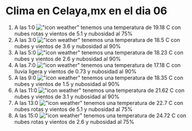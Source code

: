 # Clima en Celaya,mx en el dia 06

1. A las 1:0 !["icon weather"](http://openweathermap.org/img/w/04n.png) tenemos una temperatura de 19.18 C con nubes rotas y  vientos de 5.1 y nubosidad al 75%
1. A las 3:0 !["icon weather"](http://openweathermap.org/img/w/04n.png) tenemos una temperatura de 18.5 C con nubes y  vientos de 3.6 y nubosidad al 90%
1. A las 5:0 !["icon weather"](http://openweathermap.org/img/w/04n.png) tenemos una temperatura de 18.23 C con nubes y  vientos de 2.6 y nubosidad al 90%
1. A las 7:0 !["icon weather"](http://openweathermap.org/img/w/10n.png) tenemos una temperatura de 17.18 C con lluvia ligera y  vientos de 0.73 y nubosidad al 90%
1. A las 9:0 !["icon weather"](http://openweathermap.org/img/w/04d.png) tenemos una temperatura de 18.35 C con nubes y  vientos de 1.5 y nubosidad al 90%
1. A las 11:0 !["icon weather"](http://openweathermap.org/img/w/04d.png) tenemos una temperatura de 21.62 C con nubes y  vientos de 3.1 y nubosidad al 90%
1. A las 13:0 !["icon weather"](http://openweathermap.org/img/w/04d.png) tenemos una temperatura de 22.7 C con nubes rotas y  vientos de 5.1 y nubosidad al 75%
1. A las 15:0 !["icon weather"](http://openweathermap.org/img/w/04d.png) tenemos una temperatura de 24.72 C con nubes rotas y  vientos de 2.6 y nubosidad al 75%
